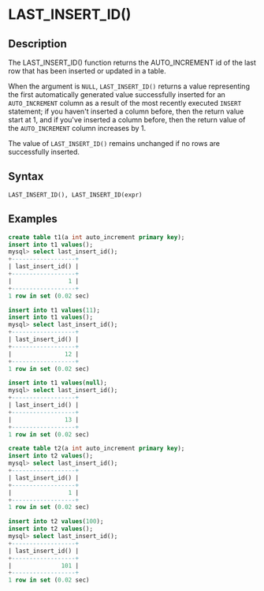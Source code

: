 # **LAST_INSERT_ID()**

## **Description**

The LAST_INSERT_ID() function returns the AUTO_INCREMENT id of the last row that has been inserted or updated in a table.

When the argument is `NULL`, `LAST_INSERT_ID()` returns a value representing the first automatically generated value successfully inserted for an `AUTO_INCREMENT` column as a result of the most recently executed `INSERT` statement; if you haven't inserted a column before, then the return value start at 1, and if you've inserted a column before, then the return value of the `AUTO_INCREMENT` column increases by 1.

The value of `LAST_INSERT_ID()` remains unchanged if no rows are successfully inserted.

## **Syntax**

```
LAST_INSERT_ID(), LAST_INSERT_ID(expr)
```

## **Examples**

```sql
create table t1(a int auto_increment primary key);
insert into t1 values();
mysql> select last_insert_id();
+------------------+
| last_insert_id() |
+------------------+
|                1 |
+------------------+
1 row in set (0.02 sec)

insert into t1 values(11);
insert into t1 values();
mysql> select last_insert_id();
+------------------+
| last_insert_id() |
+------------------+
|               12 |
+------------------+
1 row in set (0.02 sec)

insert into t1 values(null);
mysql> select last_insert_id();
+------------------+
| last_insert_id() |
+------------------+
|               13 |
+------------------+
1 row in set (0.02 sec)

create table t2(a int auto_increment primary key);
insert into t2 values();
mysql> select last_insert_id();
+------------------+
| last_insert_id() |
+------------------+
|                1 |
+------------------+
1 row in set (0.02 sec)

insert into t2 values(100);
insert into t2 values();
mysql> select last_insert_id();
+------------------+
| last_insert_id() |
+------------------+
|              101 |
+------------------+
1 row in set (0.02 sec)
```
